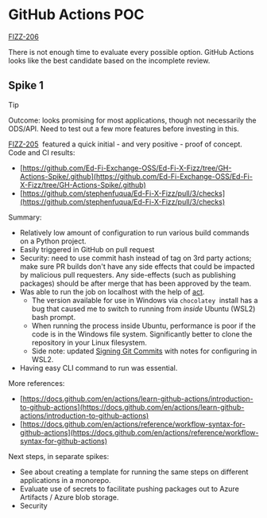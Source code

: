 # GitHub Actions POC

[FIZZ-206](https://tracker.ed-fi.org/browse/FIZZ-206?src=confmacro)

There is not enough time to evaluate every possible option. GitHub Actions looks
like the best candidate based on the incomplete review.

## Spike 1

> [!TIP]
> Outcome: looks promising for most applications, though not necessarily
> the ODS/API. Need to test out a few more features before investing in this.

[FIZZ-205](https://tracker.ed-fi.org/browse/FIZZ-205?src=confmacro)  featured a
quick initial - and very positive - proof of concept. Code and CI results:

- [https://github.com/Ed-Fi-Exchange-OSS/Ed-Fi-X-Fizz/tree/GH-Actions-Spike/.github](https://github.com/Ed-Fi-Exchange-OSS/Ed-Fi-X-Fizz/tree/GH-Actions-Spike/.github)
- [https://github.com/stephenfuqua/Ed-Fi-X-Fizz/pull/3/checks](https://github.com/stephenfuqua/Ed-Fi-X-Fizz/pull/3/checks)

Summary:

- Relatively low amount of configuration to run various build commands on a
  Python project.
- Easily triggered in GitHub on pull request
- Security: need to use commit hash instead of tag on 3rd party actions; make
  sure PR builds don't have any side effects that could be impacted by
  malicious pull requesters. Any side-effects (such as publishing packages)
  should be after merge that has been approved by the team.
- Was able to run the job on localhost with the help of
  [act](https://github.com/nektos/act).
  - The version available for use in Windows via `chocolatey`  install has a
    bug that caused me to switch to running from *inside* Ubuntu (WSL2) bash
    prompt.
  - When running the process inside Ubuntu, performance is poor if the code
    is in the Windows file system. Significantly better to clone the
    repository in your Linux filesystem.
  - Side note: updated [Signing Git
    Commits](../../source-code-control-policy/signing-git-commits.md) with
    notes for configuring in WSL2.
- Having easy CLI command to run was essential.

More references:

- [https://docs.github.com/en/actions/learn-github-actions/introduction-to-github-actions](https://docs.github.com/en/actions/learn-github-actions/introduction-to-github-actions)
- [https://docs.github.com/en/actions/reference/workflow-syntax-for-github-actions](https://docs.github.com/en/actions/reference/workflow-syntax-for-github-actions)

Next steps, in separate spikes:

- See about creating a template for running the same steps on different
  applications in a monorepo.
- Evaluate use of secrets to facilitate pushing packages out to Azure
  Artifacts / Azure blob storage.
- Security
